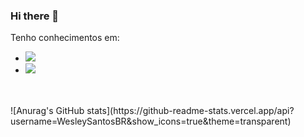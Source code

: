 ### Hi there 👋

Tenho conhecimentos em:
- <img src="https://img.shields.io/badge/CSS-239120?&style=for-the-badge&logo=css3&logoColor=white"/>
- <img src="https://img.shields.io/badge/HTML5-E34F26?style=for-the-badge&logo=html5&logoColor=white"/>
<br>
<br>
![Anurag's GitHub stats](https://github-readme-stats.vercel.app/api?username=WesleySantosBR&show_icons=true&theme=transparent)
